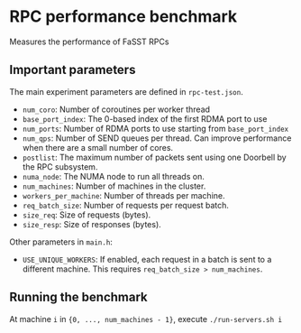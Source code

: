 # RPC performance benchmark
Measures the performance of FaSST RPCs

## Important parameters
The main experiment parameters are defined in `rpc-test.json`.
  * `num_coro`: Number of coroutines per worker thread
  * `base_port_index`: The 0-based index of the first RDMA port to use
  * `num_ports`: Number of RDMA ports to use starting from `base_port_index`
  * `num_qps`: Number of SEND queues per thread. Can improve performance when
     there are a small number of cores.
  * `postlist`: The maximum number of packets sent using one Doorbell by the
     RPC subsystem.
  * `numa_node`: The NUMA node to run all threads on.
  * `num_machines`: Number of machines in the cluster.
  * `workers_per_machine`: Number of threads per machine.
  * `req_batch_size`: Number of requests per request batch.
  * `size_req`: Size of requests (bytes).
  * `size_resp`: Size of responses (bytes).

Other parameters in `main.h`:
  * `USE_UNIQUE_WORKERS`: If enabled, each request in a batch is sent to
    a different machine. This requires `req_batch_size > num_machines`.

## Running the benchmark
At machine `i` in `{0, ..., num_machines - 1}`, execute `./run-servers.sh i`

